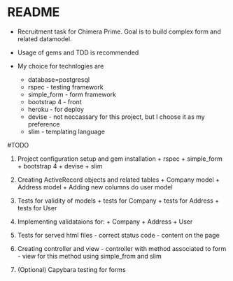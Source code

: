 # README

* Recruitment task for Chimera Prime. Goal is to build complex form and related datamodel.

* Usage of gems and TDD is recommended

* My choice for technlogies are
  - database=postgresql
  - rspec - testing framework
  - simple_form - form framework
  - bootstrap 4 - front
  - heroku - for deploy
  - devise - not neccassary for this project, but I choose it as my preference
  - slim - templating language

#TODO 

  1. Project configuration setup and gem installation
    + rspec
    + simple_form
    + bootstrap 4
    + devise
    + slim

  2. Creating ActiveRecord objects and related tables
    + Company model
    + Address model
    + Adding new columns do user model

  3. Tests for validity of models
    + tests for Company
    + tests for Address
    + tests for User 

  4. Implementing validataions for:
    + Company
    + Address
    + User

  5. Tests for served html files
    - correct status code
    - content on the page

  6. Creating controller and view
    - controller with method associated to form
    - view for this method using simple_from and slim

  7. (Optional) Capybara testing for forms


